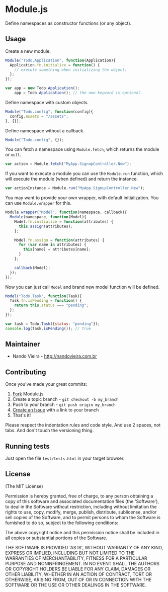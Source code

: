# Module.js

Define namespaces as constructor functions (or any object).

## Usage

Create a new module.

```javascript
Module("Todo.Application", function(Application){
  Application.fn.initialize = function() {
    // execute something when initializing the object.
  };
});

var app = new Todo.Application();
    app = Todo.Application(); // the new keyword is optional.
```

Define namespace with custom objects.

```javascript
Module("Todo.config", function(config){
  config.assets = "/assets";
}, {});
```

Define namespace without a callback.

```javascript
Module("Todo.config", {});
```

You can fetch a namespace using `Module.fetch`, which returns the module or `null`.

```javascript
var action = Module.fetch("MyApp.SignupController.New");
```

If you want to execute a module you can use the `Module.run` function, which will execute the module (when defined) and return the instance.

```javascript
var actionInstance = Module.run("MyApp.SignupController.New");
```

You may want to provide your own wrapper, with default initialization. You can use `Module.wrapper` for this.

```javascript
Module.wrapper("Model", function(namespace, callback){
  Module(namespace, function(Model){
    Model.fn.initialize = function(attributes) {
      this.assign(attributes);
    };

    Model.fn.assign = function(attributes) {
      for (var name in attributes) {
        this[name] = attributes[name];
      }
    };

    callback(Model);
  });
});
```

Now you can just call `Model` and brand new model function will be defined.

```javascript
Model("Todo.Task", function(Task){
  Task.fn.isPending = function() {
    return this.status === "pending";
  };
});

var task = Todo.Task({status: "pending"});
console.log(task.isPending()); // true
```

## Maintainer

- Nando Vieira - <http://nandovieira.com.br>

## Contributing

Once you've made your great commits:

1. [Fork](http://help.github.com/forking/) Module.js
2. Create a topic branch - `git checkout -b my_branch`
3. Push to your branch - `git push origin my_branch`
4. [Create an Issue](http://github.com/fnando/module.js/issues) with a link to your branch
5. That's it!

Please respect the indentation rules and code style.
And use 2 spaces, not tabs. And don't touch the versioning thing.

## Running tests

Just open the file `test/tests.html` in your target browser.

## License

(The MIT License)

Permission is hereby granted, free of charge, to any person obtaining
a copy of this software and associated documentation files (the
'Software'), to deal in the Software without restriction, including
without limitation the rights to use, copy, modify, merge, publish,
distribute, sublicense, and/or sell copies of the Software, and to
permit persons to whom the Software is furnished to do so, subject to
the following conditions:

The above copyright notice and this permission notice shall be
included in all copies or substantial portions of the Software.

THE SOFTWARE IS PROVIDED 'AS IS', WITHOUT WARRANTY OF ANY KIND,
EXPRESS OR IMPLIED, INCLUDING BUT NOT LIMITED TO THE WARRANTIES OF
MERCHANTABILITY, FITNESS FOR A PARTICULAR PURPOSE AND NONINFRINGEMENT.
IN NO EVENT SHALL THE AUTHORS OR COPYRIGHT HOLDERS BE LIABLE FOR ANY
CLAIM, DAMAGES OR OTHER LIABILITY, WHETHER IN AN ACTION OF CONTRACT,
TORT OR OTHERWISE, ARISING FROM, OUT OF OR IN CONNECTION WITH THE
SOFTWARE OR THE USE OR OTHER DEALINGS IN THE SOFTWARE.
